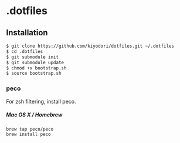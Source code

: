 # .dotfiles

## Installation

```bash
$ git clone https://github.com/kiyodori/dotfiles.git ~/.dotfiles
$ cd .dotfiles
$ git submodule init
$ git submodule update
$ chmod +x bootstrap.sh
$ source bootstrap.sh
```

### peco

For zsh filtering, install peco.

##### Mac OS X / Homebrew

```bash
brew tap peco/peco
brew install peco
```
